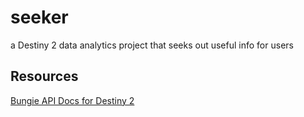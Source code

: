 # seeker
a Destiny 2 data analytics project that seeks out useful info for users

## Resources
[Bungie API Docs for Destiny 2](https://bungie-net.github.io/multi/index.html)
